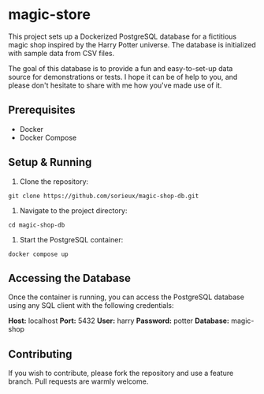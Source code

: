# magic-store

This project sets up a Dockerized PostgreSQL database for a fictitious magic shop inspired by the Harry Potter universe. The database is initialized with sample data from CSV files.

The goal of this database is to provide a fun and easy-to-set-up data source for demonstrations or tests. I hope it can be of help to you, and please don't hesitate to share with me how you've made use of it.

## Prerequisites

- Docker
- Docker Compose

## Setup & Running

1. Clone the repository:

```
git clone https://github.com/sorieux/magic-shop-db.git
```

1. Navigate to the project directory:

```
cd magic-shop-db
```

1. Start the PostgreSQL container:

```
docker compose up

```

## Accessing the Database

Once the container is running, you can access the PostgreSQL database using any SQL client with the following credentials:

**Host:** localhost
**Port:** 5432
**User:** harry
**Password:** potter
**Database:** magic-shop

## Contributing

If you wish to contribute, please fork the repository and use a feature branch. Pull requests are warmly welcome.
